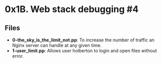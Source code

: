 # 0x1B. Web stack debugging #4
## Files
- **0-the_sky_is_the_limit_not.pp**: To increase the number of traffic an Nginx server can handle at any given time.
- **1-user_limit.pp**: Allows user holberton to login and open files without error.
